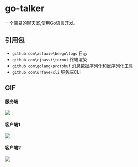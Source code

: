 # go-talker

一个简易的聊天室,使用Go语言开发。

## 引用包
- `github.com\astaxie\beego\logs` 日志
- `github.com\cjbassi\termui` 终端渲染
- `github.com\golang\protobuf` 消息数据序列化和反序列化工具
- `github.com\urfave\cli` 服务端CLI

## GIF

#### 服务端

<img src="https://github.com/wu-xian/go-talker/media/server.gif" />

#### 客户端1

<img src="https://github.com/wu-xian/go-talker/media/client1.gif" />

#### 客户端2

<img src="https://github.com/wu-xian/go-talker/media/client2.gif" />